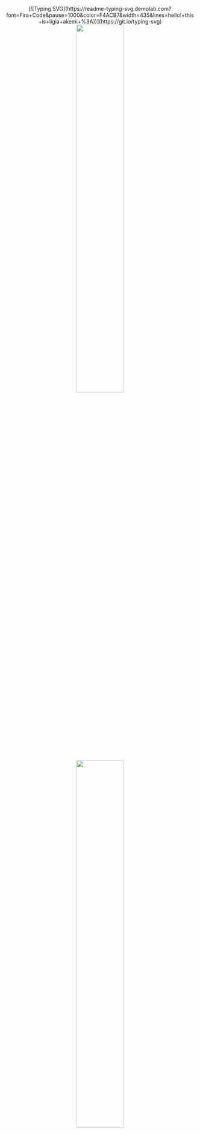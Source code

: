 <p align="center">
  [![Typing SVG](https://readme-typing-svg.demolab.com?font=Fira+Code&pause=1000&color=F4ACB7&width=435&lines=hello!+this+is+ligia+akemi+%3A))](https://git.io/typing-svg)
  <img height="50%" width="auto" src ="https://github-readme-stats.vercel.app/api?username=limiyama&show_icons=true&count_private=true&theme=dracula&hide_border=true&hide=issues,contribs&bg_color=00000000">
  <img height="50%" width="auto" src ="https://github-readme-stats.vercel.app/api/top-langs/?username=limiyama&layout=compact&hide_border=false&title_color=4acb7&bg_color=00000000&langs_count=6&hide=jupyter%20notebook,tex,css,php&exclude_repo=Pacman-AI">
</p>
